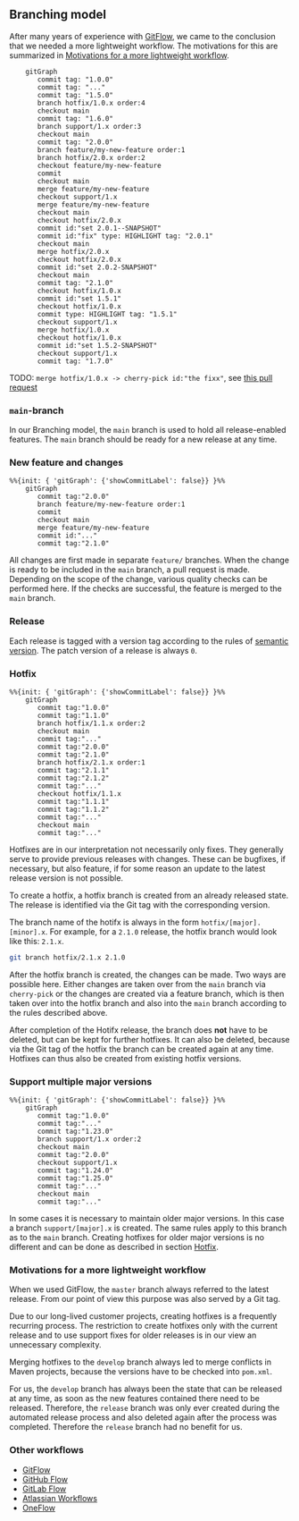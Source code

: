 ## Branching model

After many years of experience with [GitFlow](http://nvie.com/posts/a-successful-git-branching-model/), we came to the conclusion that we needed a more lightweight workflow. The motivations for this are summarized in [Motivations for a more lightweight workflow](#motivations-for-a-more-lightweight-workflow).

```mermaid
    gitGraph
       commit tag: "1.0.0"
       commit tag: "..."
       commit tag: "1.5.0"
       branch hotfix/1.0.x order:4
       checkout main
       commit tag: "1.6.0"
       branch support/1.x order:3
       checkout main
       commit tag: "2.0.0"
       branch feature/my-new-feature order:1
       branch hotfix/2.0.x order:2
       checkout feature/my-new-feature
       commit
       checkout main
       merge feature/my-new-feature
       checkout support/1.x
       merge feature/my-new-feature
       checkout main
       checkout hotfix/2.0.x
       commit id:"set 2.0.1--SNAPSHOT"
       commit id:"fix" type: HIGHLIGHT tag: "2.0.1"
       checkout main
       merge hotfix/2.0.x
       checkout hotfix/2.0.x
       commit id:"set 2.0.2-SNAPSHOT"
       checkout main
       commit tag: "2.1.0"
       checkout hotfix/1.0.x
       commit id:"set 1.5.1"
       checkout hotfix/1.0.x
       commit type: HIGHLIGHT tag: "1.5.1"
       checkout support/1.x
       merge hotfix/1.0.x
       checkout hotfix/1.0.x
       commit id:"set 1.5.2-SNAPSHOT"
       checkout support/1.x
       commit tag: "1.7.0"
```

TODO: `merge hotfix/1.0.x -> cherry-pick id:"the fixx"`, see [this pull request](https://github.com/mermaid-js/mermaid/pull/3115)

### `main`-branch

In our Branching model, the `main` branch is used to hold all release-enabled features. The `main` branch should be ready for a new release at any time.

### New feature and changes
```mermaid
%%{init: { 'gitGraph': {'showCommitLabel': false}} }%%
    gitGraph
       commit tag:"2.0.0"
       branch feature/my-new-feature order:1
       commit
       checkout main
       merge feature/my-new-feature
       commit id:"..."
       commit tag:"2.1.0"
```

All changes are first made in separate `feature/` branches. When the change is ready to be included in the `main` branch, a pull request is made. Depending on the scope of the change, various quality checks can be performed here. If the checks are successful, the feature is merged to the `main` branch.

### Release

Each release is tagged with a version tag according to the rules of [semantic version](https://semver.org/). The patch version of a release is always `0`.

### Hotfix

```mermaid
%%{init: { 'gitGraph': {'showCommitLabel': false}} }%%
    gitGraph
       commit tag:"1.0.0"
       commit tag:"1.1.0"
       branch hotfix/1.1.x order:2
       checkout main
       commit tag:"..."
       commit tag:"2.0.0"
       commit tag:"2.1.0"
       branch hotfix/2.1.x order:1
       commit tag:"2.1.1"
       commit tag:"2.1.2"
       commit tag:"..."
       checkout hotfix/1.1.x
       commit tag:"1.1.1"
       commit tag:"1.1.2"
       commit tag:"..."
       checkout main
       commit tag:"..."

```


Hotfixes are in our interpretation not necessarily only fixes. They generally serve to provide previous releases with changes. These can be bugfixes, if necessary, but also feature, if for some reason an update to the latest release version is not possible.

To create a hotfix, a hotfix branch is created from an already released state. The release is identified via the Git tag with the corresponding version.

The branch name of the hotifx is always in the form `hotfix/[major].[minor].x`. For example, for a `2.1.0` release, the hotfix branch would look like this: `2.1.x`.

```sh
git branch hotfix/2.1.x 2.1.0
```

After the hotfix branch is created, the changes can be made. Two ways are possible here. Either changes are taken over from the `main` branch via `cherry-pick` or the changes are created via a feature branch, which is then taken over into the hotfix branch and also into the `main` branch according to the rules described above.

After completion of the Hotifx release, the branch does **not** have to be deleted, but can be kept for further hotfixes. It can also be deleted, because via the Git tag of the hotfix the branch can be created again at any time. Hotfixes can thus also be created from existing hotfix versions.

### Support multiple major versions

```mermaid
%%{init: { 'gitGraph': {'showCommitLabel': false}} }%%
    gitGraph
       commit tag:"1.0.0"
       commit tag:"..."
       commit tag:"1.23.0"
       branch support/1.x order:2
       checkout main
       commit tag:"2.0.0"
       checkout support/1.x
       commit tag:"1.24.0"
       commit tag:"1.25.0"
       commit tag:"..."
       checkout main
       commit tag:"..."
```

In some cases it is necessary to maintain older major versions. In this case a branch `support/[major].x` is created. The same rules apply to this branch as to the `main` branch. Creating hotfixes for older major versions is no different and can be done as described in section [Hotfix](#hotfix).

### Motivations for a more lightweight workflow

When we used GitFlow, the `master` branch always referred to the latest release. From our point of view this purpose was also served by a Git tag.

Due to our long-lived customer projects, creating hotfixes is a frequently recurring process. The restriction to create hotfixes only with the current release and to use support fixes for older releases is in our view an unnecessary complexity.

Merging hotfixes to the `develop` branch always led to merge conflicts in Maven projects, because the versions have to be checked into `pom.xml`.

For us, the `develop` branch has always been the state that can be released at any time, as soon as the new features contained there need to be released. Therefore, the `release` branch was only ever created during the automated release process and also deleted again after the process was completed. Therefore the `release` branch had no benefit for us.

### Other workflows

* [GitFlow](http://nvie.com/posts/a-successful-git-branching-model/)
* [GitHub Flow](https://guides.github.com/introduction/flow/)
* [GitLab Flow](https://about.gitlab.com/2014/09/29/gitlab-flow/)
* [Atlassian Workflows](https://www.atlassian.com/git/tutorials/comparing-workflows/)
* [OneFlow](https://www.endoflineblog.com/oneflow-a-git-branching-model-and-workflow)
